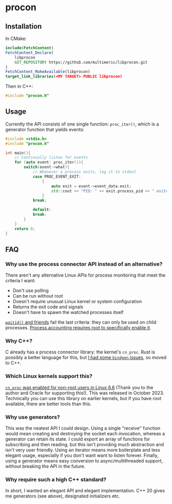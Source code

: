 # procon

## Installation

In CMake:
```cmake
include(FetchContent)
FetchContent_Declare(
    libprocon
    GIT_REPOSITORY https://github.com/multimeric/libprocon.git
)
FetchContent_MakeAvailable(libprocon)
target_link_libraries(<MY TARGET> PUBLIC libprocon)
```

Then in C++:
```C++
#include "procon.h"
```

## Usage

Currently the API consists of one single function: `proc_iter()`, which is a generator function that yields events:

```C++
#include <stdio.h>
#include "procon.h"

int main(){
    // Continually listen for events
    for (auto event: proc_iter()){
        switch(event->what){
            // Whenever a process exits, log it to stdout
            case PROC_EVENT_EXIT:
                {
                    auto exit = event->event_data.exit;
                    std::cout << "PID: " << exit.process_pid << " exited with code " << exit.exit_code << "\n";
                }
            break;

            default:
            break;
        }
    }
    return 0;
}
```

## FAQ

### Why use the process connector API instead of an alternative?

There aren't any alternative Linux APIs for process monitoring that meet the criteria I want:
* Don't use polling
* Can be run without root
* Doesn't require unusual Linux kernel or system configuration
* Returns the exit code and signals
* Doesn't have to spawn the watched processes itself

[`waitid()` and friends](https://man7.org/linux/man-pages/man2/waitpid.2.html) fail the last criteria: they can only be used on child processes.
[Process accounting requires root to specifically enable it](https://man7.org/linux/man-pages/man8/accton.8.html).

### Why C++?

C already has a process connector library: the kernel's `cn_proc`. Rust is possibly a better language for this, but [I had some `bindgen` issues](https://github.com/yorodm/cnproc-rs/issues/9), so moved to C++.

### Which Linux kernels support this?

[`cn_proc` was enabled for non-root users in Linux 6.6](https://patchwork.kernel.org/project/netdevbpf/patch/20230719201821.495037-6-anjali.k.kulkarni@oracle.com/) (Thank you to the author and Oracle for supporting this!). This was released in October 2023. Technically you can use this library on earlier kernels, but if you have root available, there are better tools than this.

### Why use generators?

This was the neatest API I could design.
Using a single "receive" function would mean creating and destroying the socket each invocation, whereas a generator can retain its state.
I could export an array of functions for subscribing and then reading, but this isn't providing much abstraction and isn't very user friendly.
Using an iterator means more boilerplate and less elegant usage, especially if you don't want want to listen forever.
Finally, using a generator means easy conversion to async/multithreaded support, without breaking the API in the future.

### Why require such a high C++ standard?

In short, I wanted an elegant API and elegant implementation.
C++ 20 gives me generators (see above), designated initializers etc.